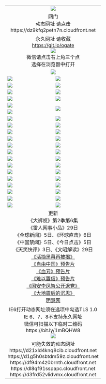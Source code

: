 ﻿<table>
  <tr></tr>
  <tr><td colspan=2 align=center><img src="https://cloud.githubusercontent.com/assets/11880933/13434984/f430fae2-e012-11e5-814f-c2df1e82b247.jpg" /></td></tr>
  <tr><td colspan=2 align=center>网门<br>动态网址 请点击
<br>https://dz9kfq2petn7n.cloudfront.net
    </td>
  </tr>
  <tr>
    <td colspan=2 align=center>永久网址 请收藏<br/><a href="https://git.io/ogate" target="_blank">https://git.io/ogate</a><br/><a href="https://dz9kfq2petn7n.cloudfront.net/Up/0WMGDL2.png" target="_blank"><img src="https://dz9kfq2petn7n.cloudfront.net/Up/0WMGD2.png"/></a>
    <br>微信请点击右上角三个点<br>选择在浏览器中打开<br></td>
  </tr>
  <tr>
    <td colspan=2 align=center><a href="https://dz9kfq2petn7n.cloudfront.net/ogUP.aspx?name=0oGate.apk" target="_blank"><img src="https://dz9kfq2petn7n.cloudfront.net/Up/0WMAZ.jpg" /></a></td>
  </tr>
  <tr>
    <td><a href="https://dz9kfq2petn7n.cloudfront.net/ogNice.aspx" target="_blank"><img src="https://dz9kfq2petn7n.cloudfront.net/Up/0WCYY.jpg" /></a></td>
    <td><a href="https://dz9kfq2petn7n.cloudfront.net/onCO.aspx?ob=600%E4%BA%8B%E7%89%A9&op=%E5%A2%9E%E5%88%A0%E6%94%B9&args=WH1~%23%E7%B1%BB%E5%9E%8B6%E6%96%B0%E9%97%BB%7c%23%E7%B1%BB%E5%9E%8B6%E8%AF%84%E8%AE%BA&mode=" target="_blank"><img src="https://dz9kfq2petn7n.cloudfront.net/Up/0WZTT.jpg" /></a></td> 
  </tr>
  <tr>
    <td><a href="https://dz9kfq2petn7n.cloudfront.net/ogDY.aspx" target="_blank"><img src="https://dz9kfq2petn7n.cloudfront.net/Up/0FK.jpg" /></a></td>
    <td><a href="https://dz9kfq2petn7n.cloudfront.net/ogST.aspx" target="_blank"><img src="https://dz9kfq2petn7n.cloudfront.net/Up/0ST.jpg" /></a></td> 
  </tr>
  <tr>
    <!--td rowspan=2><a href="https://dz9kfq2petn7n.cloudfront.net/ogUP.aspx?name=WJ.mp4&count=T:1,480P:1" target="_blank"><img src="https://dz9kfq2petn7n.cloudfront.net/Up/WJ.jpg" /></a></td-->
    <td><a href="https://dz9kfq2petn7n.cloudfront.net/ogUP.aspx?name=11DKC.mp4&count=T:2,2:6,1:16&from=github" target="_blank"><img src="https://dz9kfq2petn7n.cloudfront.net/Up/11DKC.jpg" /></a></td> 
    <td><div><a href="https://dz9kfq2petn7n.cloudfront.net/ogUP.aspx?name=LRWS.mp4&count=7B:8,6B:44,5A:10,5B:35,4A:14,4B:19,3A:10,3B:26,2A:16,2B:21,1A:23,1B:29&current=7B:8" target="_blank"><img src="https://dz9kfq2petn7n.cloudfront.net/Up/LRWS.jpg" /></a></td>
   </tr>
  <tr>
    <td><a href="https://dz9kfq2petn7n.cloudfront.net/ogUP.aspx?name=LRSH.mp4&count=W:13,2:10" target="_blank"><img src="https://dz9kfq2petn7n.cloudfront.net/Up/LRSH.jpg" /></a></td>
    <td><a href="https://dz9kfq2petn7n.cloudfront.net/ogNiceVedio.aspx" target="_blank"><img src="https://dz9kfq2petn7n.cloudfront.net/Up/TGKDY.jpg" /></a></td>
  </tr>
  <tr>
    <td><a href="https://dz9kfq2petn7n.cloudfront.net/ogUP.aspx?name=JQR.mp4&count=2" target="_blank"><img src="https://dz9kfq2petn7n.cloudfront.net/Up/JQR.jpg" /></a></td>   
    <td rowspan=2><a href="https://dz9kfq2petn7n.cloudfront.net/ogUP.aspx?name=JP.mp4&count=9" target="_blank"><img src="https://dz9kfq2petn7n.cloudfront.net/Up/JP.jpg" /></td>
  </tr>
  <tr>
    <td><a href="https://dz9kfq2petn7n.cloudfront.net/ogUP.aspx?name=WH.mp4" target="_blank"><img src="https://dz9kfq2petn7n.cloudfront.net/Up/WH.jpg" /></a></td>
  </tr>
  <tr>
    <td><a href="https://dz9kfq2petn7n.cloudfront.net/ogUP.aspx?name=SSZJ.mp4&count=SP:6,480P:9" target="_blank"><img src="https://dz9kfq2petn7n.cloudfront.net/Up/SSZJ.jpg" /></a></td>
    <td><a href="https://dz9kfq2petn7n.cloudfront.net/ogUP.aspx?name=ZY.mp4&count=2015:16" target="_blank"><img src="https://dz9kfq2petn7n.cloudfront.net/Up/ZY.jpg" /></a</td>
  </tr>
  <tr>
    <td><a href="https://dz9kfq2petn7n.cloudfront.net/ogUP.aspx?name=XTFY.mp4&count=B:2,A:24" target="_blank"><img src="https://dz9kfq2petn7n.cloudfront.net/Up/XTFY.jpg" /></a></td>
    <td><a href="https://dz9kfq2petn7n.cloudfront.net/ogUP.aspx?name=1XQK.mp4&count=13" target="_blank"><img src="https://dz9kfq2petn7n.cloudfront.net/Up/1XQK.jpg" /></a</td>
  </tr>
  <tr>
    <td><a href="https://dz9kfq2petn7n.cloudfront.net/ogUP.aspx?name=1LYF.mp4&count=2" target="_blank"><img src="https://dz9kfq2petn7n.cloudfront.net/Up/1LYF0.jpg" /></a></td>
    <td><a href="https://dz9kfq2petn7n.cloudfront.net/ogUP.aspx?name=1ZGC.mp4&count=6" target="_blank"><img src="https://dz9kfq2petn7n.cloudfront.net/Up/1ZGC0.jpg" /></a></td>
  </tr>
  <tr>
    <td><a href="https://dz9kfq2petn7n.cloudfront.net/ogUP.aspx?name=1ZKM.mp4&count=3&current=3" target="_blank"><img src="https://dz9kfq2petn7n.cloudfront.net/Up/1ZKM0.jpg" /></a></td>  
    <td><a href="https://dz9kfq2petn7n.cloudfront.net/ogUP.aspx?name=1WWY.mp4&count=6&current=6" target="_blank"><img src="https://dz9kfq2petn7n.cloudfront.net/Up/1WWY0.jpg" /></a></td>
  </tr>
  <tr>
    <td><a href="https://dz9kfq2petn7n.cloudfront.net/ogUP.aspx?name=10JGY.mp4&count=3" target="_blank"><img src="https://dz9kfq2petn7n.cloudfront.net/Up/10JGY0.jpg" /></a></td>
    <td><a href="https://dz9kfq2petn7n.cloudfront.net/ogUP.aspx?name=10CYS.mp4&count=2" target="_blank"><img src="https://dz9kfq2petn7n.cloudfront.net/Up/10CYS0.jpg" /></a></td>
  </tr>
  <tr>
    <td><a href="https://dz9kfq2petn7n.cloudfront.net/ogUP.aspx?name=4SQQ.mp4&count=201603:5,201602:20,201601:21&current=201603:5" target="_blank"><img src="https://dz9kfq2petn7n.cloudfront.net/Up/4SQQ0.jpg"/></a></td>
    <td><a href="https://dz9kfq2petn7n.cloudfront.net/ogUP.aspx?name=4SHQ.mp4&count=201603:6,201602:27,201601:28&current=201603:6" target="_blank"><img src="https://dz9kfq2petn7n.cloudfront.net/Up/4SHQ0.jpg"/></a></td>
  </tr>
  <tr>
    <td><a href="https://dz9kfq2petn7n.cloudfront.net/ogUP.aspx?name=4SZG.mp4&count=201603:5,201602:21,201601:23&current=201603:5" target="_blank"><img src="https://dz9kfq2petn7n.cloudfront.net/Up/4SZG0.jpg"/></a></td>
    <td><a href="https://dz9kfq2petn7n.cloudfront.net/ogUP.aspx?name=4SDJ.mp4&count=201603A:5,201603B:4,201602A:24,201602B:7,201601A:48,201601B:6&current=201603A:5" target="_blank"><img src="https://dz9kfq2petn7n.cloudfront.net/Up/4SDJ0.jpg"/></a></td>
  </tr>
  <tr>
    <td><a href="https://dz9kfq2petn7n.cloudfront.net/ogUP.aspx?name=4CTX.mp4&count=201603:1,201602:3,201601:4&current=201603:1" target="_blank"><img src="https://dz9kfq2petn7n.cloudfront.net/Up/4CTX0.jpg"/></a></td>
    <td><a href="https://dz9kfq2petn7n.cloudfront.net/ogUP.aspx?name=4CWZ.mp4&count=201602:4,201601:4&current=201602:4" target="_blank"><img src="https://dz9kfq2petn7n.cloudfront.net/Up/4CWZ0.jpg"/></a></td>
  </tr>
  <tr>
    <td><a href="https://dz9kfq2petn7n.cloudfront.net/onUP.aspx?name=https://d2t6x1lwzcff38.cloudfront.net/" target="_blank"><img src="https://dz9kfq2petn7n.cloudfront.net/Up/0DTW.jpg"/></a></td>
    <td><a href="https://dz9kfq2petn7n.cloudfront.net/onUP.aspx?name=https://d240ns8up8earz.cloudfront.net/acenter/" target="_blank"><img src="https://dz9kfq2petn7n.cloudfront.net/Up/0TDW.jpg" /></a></td>
  </tr>
  <tr>
    <td><a href="https://dz9kfq2petn7n.cloudfront.net/onUP.aspx?name=https://d4508d6vomz2p.cloudfront.net/gb/nsc413.htm" target="_blank"><img src="https://dz9kfq2petn7n.cloudfront.net/Up/0DJY.jpg" /></a></td>
    <td><a href="https://dz9kfq2petn7n.cloudfront.net/onUP.aspx?name=https://d3bxwq7vzudb5l.cloudfront.net/xtr/gb/prog204.html" target="_blank"><img src="https://dz9kfq2petn7n.cloudfront.net/Up/0XTR.jpg" /></a></td>
  </tr>
  <tr>
    <td><a href="https://dz9kfq2petn7n.cloudfront.net/onUP.aspx?name=https://d3aj00iefsmfgc.cloudfront.net/" target="_blank"><img src="https://dz9kfq2petn7n.cloudfront.net/Up/0MHW.jpg" /></a></td>
    <td><a href="https://dz9kfq2petn7n.cloudfront.net/onUP.aspx?name=https://d1lcj91uv80klr.cloudfront.net/" target="_blank"><img src="https://dz9kfq2petn7n.cloudfront.net/Up/0ZJW.jpg" /></a></td>
  </tr>
  <tr>
    <td><a href="https://dz9kfq2petn7n.cloudfront.net/ogUP.aspx?name=0FG.zip" target="_blank"><img src="https://dz9kfq2petn7n.cloudfront.net/Up/0FG.jpg" /></a></td>
    <td><a href="https://dz9kfq2petn7n.cloudfront.net/ogUP.aspx?name=0FGA.apk" target="_blank"><img src="https://dz9kfq2petn7n.cloudfront.net/Up/0FGA.jpg" /></a></td>
  </tr>
  <tr>
    <td><a href="https://dz9kfq2petn7n.cloudfront.net/ogUP.aspx?name=0U.zip" target="_blank"><img src="https://dz9kfq2petn7n.cloudfront.net/Up/0U.jpg" /></a></td>
    <td><a href="https://dz9kfq2petn7n.cloudfront.net/ogUP.aspx?name=0UA.apk" target="_blank"><img src="https://dz9kfq2petn7n.cloudfront.net/Up/0UA.jpg" /></a></td>
  </tr>
  <tr>
    <td><a href="https://dz9kfq2petn7n.cloudfront.net/ogUP.aspx?name=0iPPOTV.zip" target="_blank"><img src="https://dz9kfq2petn7n.cloudfront.net/Up/0iPPOTV.jpg" /></a></td>
    <td><a href="https://dz9kfq2petn7n.cloudfront.net/ogUP.aspx?name=0iNTD.apk" target="_blank"><img src="https://dz9kfq2petn7n.cloudfront.net/Up/0iNTD.jpg" /></a></td>
  </tr>
  <tr>
    <td colspan=2 align=center>更新<br>
      《大裤衩》第2季第6集<br>
      《雷人网事小品》29日<br>
      《全球新闻》5日、《环球直击》6日<br>
      《中国禁闻》5日、《今日点击》5日<br>
      《天笑快评》3日、《文昭解读》29日<br>
      <a href="https://dz9kfq2petn7n.cloudfront.net/ogUP.aspx?name=SSZJ480P9.mp4" target="_blank">《活摘黑幕再被揭》</a><br>
      <a href="https://dz9kfq2petn7n.cloudfront.net/ogUP.aspx?name=11ZYZG0.mp4" target="_blank">《自由中国》预告片</a><br>
      <a href="https://dz9kfq2petn7n.cloudfront.net/ogUP.aspx?name=11XR.mp4" target="_blank">《血刃》预告片</a><br>
      <a href="https://dz9kfq2petn7n.cloudfront.net/ogUP.aspx?name=11NYZX.mp4&count=2" target="_blank">《难以置信》预告片</a><br>
      <a href="https://dz9kfq2petn7n.cloudfront.net/ogUP.aspx?name=4LFZ.mp4" target="_blank">《国安李凤智公开退党》</a><br>
      <a href="https://dz9kfq2petn7n.cloudfront.net/ogUP.aspx?name=4DDZHDCS.mp4" target="_blank">《大地震后的沉思》</a><br>
      <a href="https://dz9kfq2petn7n.cloudfront.net/onUP.aspx?name=https://www.minghui.org/" target="_blank">明慧网</a></td>
    </td>
  </tr>
  <tr>
    <td colspan=2 align=center>IE6打开动态网址须在选项中勾选TLS 1.0<br/>IE 6、7、8不支持永久网址<br/>
      微信可扫描以下临时二维码<br/>https://bit.ly/1mBQHW8<br/><a href="https://dz9kfq2petn7n.cloudfront.net/Up/0WMGDL3.png" target="_blank"><img src="https://dz9kfq2petn7n.cloudfront.net/Up/0WMGD3.png"/></a><br>
  </tr>
  <tr>
    <td colspan=2 align=center>可能失效的动态网址
<br>https://d21xld4knq8cib.cloudfront.net
<br>https://d1g5h0sbtdm59z.cloudfront.net
<br>https://df94m4z0brnth.cloudfront.net
<br>https://dl8qf91sspapc.cloudfront.net
<br>https://d3frd52vlidvmx.cloudfront.net
    </td>
  </tr>
</table>
